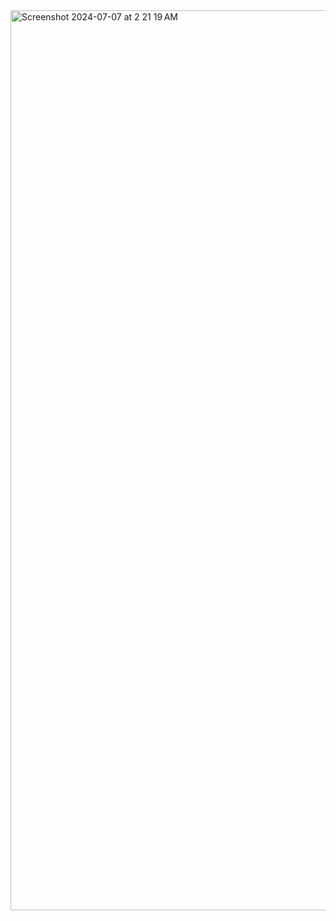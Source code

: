 <img width="1440" alt="Screenshot 2024-07-07 at 2 21 19 AM" src="https://github.com/Aarya31/RoadAccidentsDashboard/assets/98584413/f9e337b9-8008-4fe8-a0a0-f1899d75ab09">
